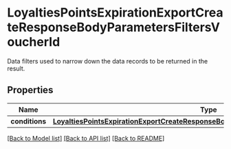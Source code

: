 # LoyaltiesPointsExpirationExportCreateResponseBodyParametersFiltersVoucherId

Data filters used to narrow down the data records to be returned in the result.

## Properties
Name | Type | Description | Notes
------------ | ------------- | ------------- | -------------
**conditions** | [**LoyaltiesPointsExpirationExportCreateResponseBodyParametersFiltersVoucherIdConditions**](LoyaltiesPointsExpirationExportCreateResponseBodyParametersFiltersVoucherIdConditions.md) |  | [optional] 

[[Back to Model list]](../README.md#documentation-for-models) [[Back to API list]](../README.md#documentation-for-api-endpoints) [[Back to README]](../README.md)


